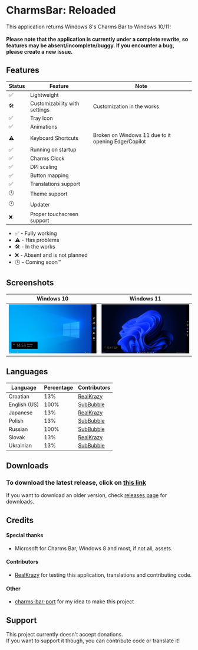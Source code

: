 # CharmsBar: Reloaded
This application returns Windows 8's Charms Bar to Windows 10/11!<br><br>
**Please note that the application is currently under a complete rewrite, so features may be absent/incomplete/buggy. If you encounter a bug, please create a new issue.**

## Features
| Status      | Feature      | Note |
| ------------- | ------------- | ------------- |
| ✅ | Lightweight |
| 🛠️ | Customizability with settings | Customization in the works |
| ✅ | Tray Icon |
| ✅ | Animations |
| ⚠️ | Keyboard Shortcuts | Broken on Windows 11 due to it opening Edge/Copilot |
| ✅ | Running on startup |
| ✅ | Charms Clock |
| ✅ | DPI scaling |
| ✅ | Button mapping |
| ✅ | Translations support |
| 🕓 | Theme support |
| 🕓 | Updater |
| ❌ | Proper touchscreen support |
- ✅ - Fully working
- ⚠️ - Has problems
- 🛠️ - In the works
- ❌ - Absent and is not planned
- 🕓 - Coming soon™

## Screenshots
| Windows 10 | Windows 11 |
| ------------- | ------------- |
| <img src="/Media/Win10Preview.png"> | <img src="/Media/Win11Preview.jpg"> |

## Languages
| Language | Percentage | Contributors |
| ------------- | ------------- | ------------- |
| Croatian | 13% | <a href="https://github.com/RealKrazy">RealKrazy</a> |
| English (US) | 100% | <a href="https://github.com/Sub-Bubble">SubBubble</a> |
| Japanese | 13% | <a href="https://github.com/RealKrazy">RealKrazy</a> |
| Polish | 13% | <a href="https://github.com/Sub-Bubble">SubBubble</a> |
| Russian | 100% | <a href="https://github.com/Sub-Bubble">SubBubble</a> |
| Slovak | 13% | <a href="https://github.com/RealKrazy">RealKrazy</a> |
| Ukrainian | 13% | <a href="https://github.com/Sub-Bubble">SubBubble</a> |

## Downloads
### **To download the latest release**, click on <a href="https://github.com/Sub-Bubble/CharmsBarReloaded/releases/latest">this link</a>

If you want to download an older version, check <a href="https://github.com/Sub-Bubble/CharmsBarReloaded/releases">releases page</a> for downloads.

## Credits
#### Special thanks
- Microsoft for Charms Bar, Windows 8 and most, if not all, assets.
#### Contributors
- <a href="https://github.com/RealKrazy">RealKrazy</a> for testing this application, translations and contributing code.
#### Other
- <a href="https://github.com/Icepenguins101/charms-bar-port">charms-bar-port</a> for my idea to make this project

## Support
This project currently doesn't accept donations.<br>If you want to support it though, you can contribute code or translate it!
